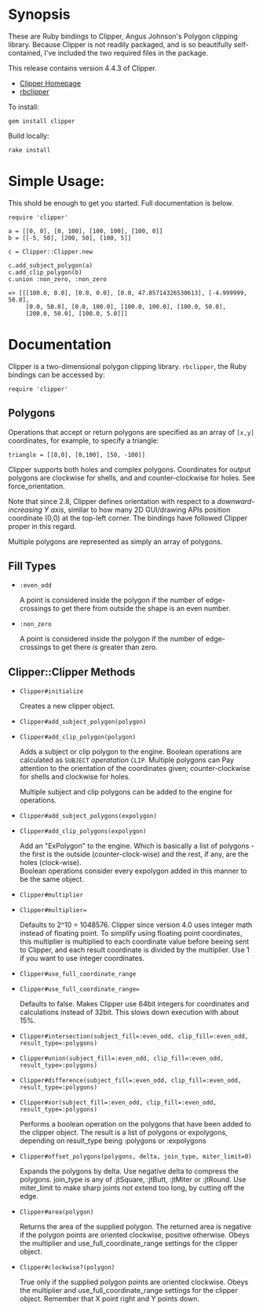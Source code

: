 Synopsis
==========
These are Ruby bindings to Clipper, Angus Johnson's Polygon clipping
library. Because Clipper is not readily packaged, and is so beautifully
self-contained, I've included the two required files in the package.

This release contains version 4.4.3 of Clipper.

* [Clipper Homepage](http://angusj.com/delphi/clipper.php)
* [rbclipper](http://github.com/mieko/rbclipper)

To install:

    gem install clipper

Build locally:

    rake install 


Simple Usage:
===========
This shold be enough to get you started.  Full documentation is below.

    require 'clipper'

    a = [[0, 0], [0, 100], [100, 100], [100, 0]]
    b = [[-5, 50], [200, 50], [100, 5]]

    c = Clipper::Clipper.new

    c.add_subject_polygon(a)
    c.add_clip_polygon(b)
    c.union :non_zero, :non_zero

    => [[[100.0, 0.0], [0.0, 0.0], [0.0, 47.85714326530613], [-4.999999, 50.0],
         [0.0, 50.0], [0.0, 100.0], [100.0, 100.0], [100.0, 50.0],
         [200.0, 50.0], [100.0, 5.0]]]

Documentation
================

Clipper is a two-dimensional polygon clipping library.  `rbclipper`, the Ruby
bindings can be accessed by:

    require 'clipper'


Polygons
--------
Operations that accept or return polygons are specified as an array of `[x,y]` 
coordinates, for example, to specify a triangle:

    triangle = [[0,0], [0,100], [50, -100]]

Clipper supports both holes and complex polygons.  Coordinates for output 
polygons are clockwise for shells, and and counter-clockwise for holes.
See force_orientation.

Note that since 2.8, Clipper defines orientation with respect to a 
_downward-increasing Y axis_, similar to how many 2D GUI/drawing APIs position 
coordinate (0,0) at the top-left corner.  The bindings have followed Clipper 
proper in this regard.

Multiple polygons are represented as simply an array of polygons.

Fill Types
-----------
  * `:even_odd`

    A point is considered inside the polygon if the number of edge-crossings to 
    get there from outside the shape is an even number.

  * `:non_zero`

    A point is considered inside the polygon if the number of edge-crossings to 
    get there is greater than zero.

Clipper::Clipper Methods
-------

* `Clipper#initialize`

   Creates a new clipper object.

* `Clipper#add_subject_polygon(polygon)`

* `Clipper#add_clip_polygon(polygon)`

  Adds a subject or clip polygon to the engine.  Boolean operations are 
  calculated as `SUBJECT` *operatation* `CLIP`.  Multiple polygons can Pay attention 
  to the orientation of the coordinates given; counter-clockwise for shells and
  clockwise for holes.

  Multiple subject and clip polygons can be added to the engine for operations.

* `Clipper#add_subject_polygons(expolygon)`

* `Clipper#add_clip_polygons(expolygon)`

  Add an "ExPolygon" to the engine.  Which is basically a list of polygons - the first is the 
  outside (counter-clock-wise) and the rest, if any, are the holes (clock-wise).  
  Boolean operations consider every expolygon added in this manner to be the same object.

* `Clipper#multiplier`

* `Clipper#multiplier=`

  Defaults to 2^10 = 1048576. Clipper since version 4.0 uses integer math instead of floating point. 
  To simplify using floating point coordinates, this multiplier is multiplied to each coordinate value 
  before beeing sent to Clipper, and each result coordinate is divided by the multiplier. Use 1 if you
  want to use integer coordinates.

* `Clipper#use_full_coordinate_range`

* `Clipper#use_full_coordinate_range=`

  Defaults to false.  Makes Clipper use 64bit integers for coordinates and calculations instead of 32bit. This slows down execution with about 15%.

* `Clipper#intersection(subject_fill=:even_odd, clip_fill=:even_odd, result_type=:polygons)`

* `Clipper#union(subject_fill=:even_odd, clip_fill=:even_odd, result_type=:polygons)`

* `Clipper#difference(subject_fill=:even_odd, clip_fill=:even_odd, result_type=:polygons)`

* `Clipper#xor(subject_fill=:even_odd, clip_fill=:even_odd, result_type=:polygons)`

   Performs a boolean operation on the polygons that have been added to the 
   clipper object.  The result is a list of polygons or expolygons, depending on result_type being :polygons or :expolygons

* `Clipper#offset_polygons(polygons, delta, join_type, miter_limit=0)`

  Expands the polygons by delta. Use negative delta to compress the polygons. join_type is any of :jtSquare, :jtButt, :jtMiter or :jtRound. 
  Use miter_limit to make sharp joints not extend too long, by cutting off the edge. 

* `Clipper#area(polygon)`

  Returns the area of the supplied polygon. The returned area is negative if the polygon points are oriented clockwise, positive otherwise. Obeys the multiplier and use_full_coordinate_range settings for the clipper object.

* `Clipper#clockwise?(polygon)`

  True only if the supplied polygon points are oriented clockwise. Obeys the multiplier and use_full_coordinate_range settings for the clipper object. Remember that X point right and Y points down.

